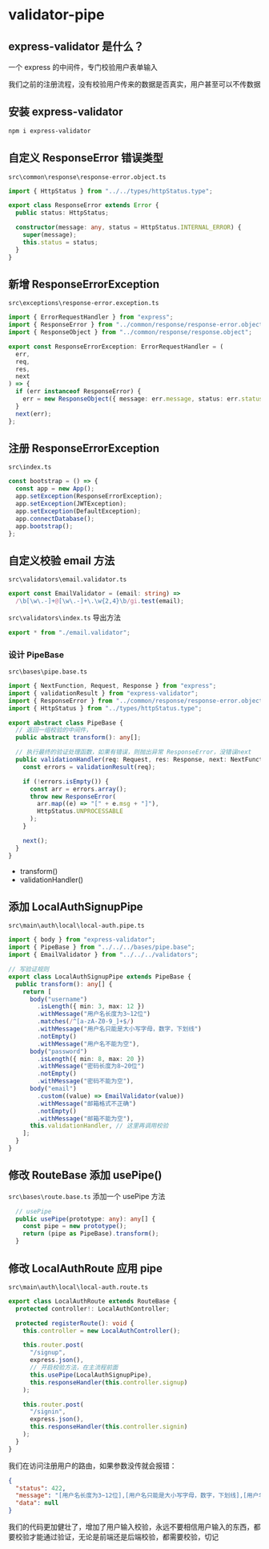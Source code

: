 # validator-pipe

## express-validator 是什么？

一个 express 的中间件，专门校验用户表单输入

我们之前的注册流程，没有校验用户传来的数据是否真实，用户甚至可以不传数据

## 安装 express-validator

```bash
npm i express-validator
```

## 自定义 ResponseError 错误类型

`src\common\response\response-error.object.ts`

```ts
import { HttpStatus } from "../../types/httpStatus.type";

export class ResponseError extends Error {
  public status: HttpStatus;

  constructor(message: any, status = HttpStatus.INTERNAL_ERROR) {
    super(message);
    this.status = status;
  }
}
```

## 新增 ResponseErrorException

`src\exceptions\response-error.exception.ts`

```ts
import { ErrorRequestHandler } from "express";
import { ResponseError } from "../common/response/response-error.object";
import { ResponseObject } from "../common/response/response.object";

export const ResponseErrorException: ErrorRequestHandler = (
  err,
  req,
  res,
  next
) => {
  if (err instanceof ResponseError) {
    err = new ResponseObject({ message: err.message, status: err.status });
  }
  next(err);
};
```

## 注册 ResponseErrorException

`src\index.ts`

```ts
const bootstrap = () => {
  const app = new App();
  app.setException(ResponseErrorException);
  app.setException(JWTException);
  app.setException(DefaultException);
  app.connectDatabase();
  app.bootstrap();
};
```

## 自定义校验 email 方法

`src\validators\email.validator.ts`

```ts
export const EmailValidator = (email: string) =>
  /\b[\w\.-]+@[\w\.-]+\.\w{2,4}\b/gi.test(email);
```

`src\validators\index.ts`
导出方法

```ts
export * from "./email.validator";
```

### 设计 PipeBase

`src\bases\pipe.base.ts`

```ts
import { NextFunction, Request, Response } from "express";
import { validationResult } from "express-validator";
import { ResponseError } from "../common/response/response-error.object";
import { HttpStatus } from "../types/httpStatus.type";

export abstract class PipeBase {
  // 返回一组校验的中间件，
  public abstract transform(): any[];

  // 执行最终的验证处理函数，如果有错误，则抛出异常 ResponseError，没错误next
  public validationHandler(req: Request, res: Response, next: NextFunction) {
    const errors = validationResult(req);

    if (!errors.isEmpty()) {
      const arr = errors.array();
      throw new ResponseError(
        arr.map((e) => "[" + e.msg + "]"),
        HttpStatus.UNPROCESSABLE
      );
    }

    next();
  }
}
```

- transform()
- validationHandler()

## 添加 LocalAuthSignupPipe

`src\main\auth\local\local-auth.pipe.ts`

```ts
import { body } from "express-validator";
import { PipeBase } from "../../../bases/pipe.base";
import { EmailValidator } from "../../../validators";

// 写验证规则
export class LocalAuthSignupPipe extends PipeBase {
  public transform(): any[] {
    return [
      body("username")
        .isLength({ min: 3, max: 12 })
        .withMessage("用户名长度为3~12位")
        .matches(/^[a-zA-Z0-9_]+$/)
        .withMessage("用户名只能是大小写字母，数字，下划线")
        .notEmpty()
        .withMessage("用户名不能为空"),
      body("password")
        .isLength({ min: 8, max: 20 })
        .withMessage("密码长度为8~20位")
        .notEmpty()
        .withMessage("密码不能为空"),
      body("email")
        .custom((value) => EmailValidator(value))
        .withMessage("邮箱格式不正确")
        .notEmpty()
        .withMessage("邮箱不能为空"),
      this.validationHandler, // 这里再调用校验
    ];
  }
}
```

## 修改 RouteBase 添加 usePipe()

`src\bases\route.base.ts`
添加一个 usePipe 方法

```ts
  // usePipe
  public usePipe(prototype: any): any[] {
    const pipe = new prototype();
    return (pipe as PipeBase).transform();
  }
```

## 修改 LocalAuthRoute 应用 pipe

`src\main\auth\local\local-auth.route.ts`

```ts
export class LocalAuthRoute extends RouteBase {
  protected controller!: LocalAuthController;

  protected registerRoute(): void {
    this.controller = new LocalAuthController();

    this.router.post(
      "/signup",
      express.json(),
      // 开启校验方法，在主流程前面
      this.usePipe(LocalAuthSignupPipe),
      this.responseHandler(this.controller.signup)
    );

    this.router.post(
      "/signin",
      express.json(),
      this.responseHandler(this.controller.signin)
    );
  }
}
```

我们在访问注册用户的路由，如果参数没传就会报错：

```json
{
  "status": 422,
  "message": "[用户名长度为3~12位],[用户名只能是大小写字母，数字，下划线],[用户名不能为空],[密码长度为8~20位],[密码不能为空],[邮箱格式不正确],[邮箱不能为空]",
  "data": null
}
```

我们的代码更加健壮了，增加了用户输入校验，永远不要相信用户输入的东西，都要校验才能通过验证，无论是前端还是后端校验，都需要校验，切记
